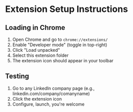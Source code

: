 # Extension Setup Instructions

## Loading in Chrome

1. Open Chrome and go to `chrome://extensions/`
2. Enable "Developer mode" (toggle in top-right)
3. Click "Load unpacked"
4. Select this extension folder
5. The extension icon should appear in your toolbar

## Testing

1. Go to any LinkedIn company page (e.g., linkedin.com/company/comanyname)
2. Click the extension icon
3. Configure, launch, you're welcome
